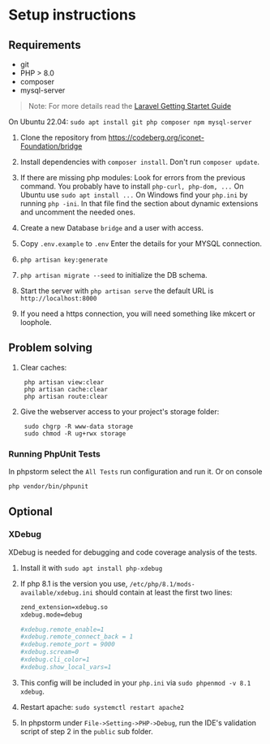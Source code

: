 # Setup instructions

## Requirements
- git
- PHP > 8.0
- composer
- mysql-server

> Note: For more details read the [Laravel Getting Startet Guide](http://laravel.com/docs)

On Ubuntu 22.04: `sudo apt install git php composer npm mysql-server`

1. Clone the repository from https://codeberg.org/iconet-Foundation/bridge

2. Install dependencies with `composer install`. Don't run `composer update`.

3. If there are missing php modules: Look for errors from the previous command. You probably have to install `php-curl, php-dom, ...`
   On Ubuntu use `sudo apt install ...`
   On Windows find your `php.ini` by running `php -ini`. In that file find the section about dynamic extensions and uncomment the needed ones.

4. Create a new Database `bridge` and a user with access.

5. Copy `.env.example` to `.env`
   Enter the details for your MYSQL connection.

6. `php artisan key:generate`

7. `php artisan migrate --seed` to initialize the DB schema.

8. Start the server with `php artisan serve` the default URL is `http://localhost:8000`
9. If you need a https connection, you will need something like mkcert or loophole.

## Problem solving
1. Clear caches:

        php artisan view:clear
        php artisan cache:clear
        php artisan route:clear

2. Give the webserver access to your project's storage folder:

        sudo chgrp -R www-data storage
        sudo chmod -R ug+rwx storage



### Running PhpUnit Tests
In phpstorm select the `All Tests` run configuration and run it. Or on console

    php vendor/bin/phpunit



## Optional
### XDebug
XDebug is needed for debugging and code coverage analysis of the tests.
1. Install it with `sudo apt install php-xdebug`
2. If php 8.1 is the version you use, `/etc/php/8.1/mods-available/xdebug.ini` should contain at least the first two lines:

    ```apache
    zend_extension=xdebug.so
    xdebug.mode=debug

    #xdebug.remote_enable=1
    #xdebug.remote_connect_back = 1
    #xdebug.remote_port = 9000
    #xdebug.scream=0 
    #xdebug.cli_color=1
    #xdebug.show_local_vars=1
    ```

3. This config will be included in your `php.ini` via `sudo phpenmod -v 8.1 xdebug`.
4. Restart apache: `sudo systemctl restart apache2`
5. In phpstorm under `File->Setting->PHP->Debug`, run the IDE's validation script of step 2 in the `public` sub folder.





